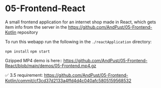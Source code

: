 # 05-Frontend-React
A small frontend application for an internet shop made in React, which gets item info from the server in the https://github.com/AndPust/05-Frontend-Kotlin repository

To run this webapp run the following in the `./reactApplication` directory:

`npm install`
`npm start`

Gzipped MP4 demo is here:: https://github.com/AndPust/05-Frontend-React/blob/main/demos/05-Frontend.mp4.gz

✅ 3.5 requirement: https://github.com/AndPust/05-Frontend-Kotlin/commit/cf3cd37d2133a4ffd4d4c040afc5805159568532
